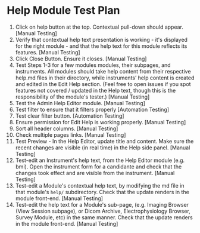 # Help Module Test Plan

1.  Click on help button at the top. Contextual pull-down should appear.
    [Manual Testing]
2.  Verify that contextual help text presentation is working - it's displayed for the right module - and that the help text for this module reflects its features.
    [Manual Testing]
3.  Click Close Button. Ensure it closes.
    [Manual Testing]
4. Test Steps 1-3 for a few modules modules, their subpages, and instruments. All modules should take help content from their respective help.md files in their directory, while instruments’ help content is created and edited in the Edit Help section. (Feel free to open issues if you spot features not covered / updated in the Help text, though this is the responsibility of the module's tester.)
    [Manual Testing]
5.  Test the Admin Help Editor module.
    [Manual Testing]
6.  Test filter to ensure that it filters properly
    [Automation Testing]
7.  Test clear filter button.
    [Automation Testing]
8. Ensure permission for Edit Help is working properly.
    [Manual Testing]
9. Sort all header columns.
    [Manual Testing]
10. Check multiple pages links.
   [Manual Testing]
11. Test Preview - In the Help Editor, update title and content. Make sure the recent changes are visible (in real time) in the Help side panel.
    [Manual Testing]
12. Test-edit an Instrument's help text, from the Help Editor module (e.g. bmi). Open the instrument form for a candidante and check that the changes took effect and are visible from the instrument.
    [Manual Testing]
13. Test-edit a Module's contextual help text, by modifying the md file in that module's `help/` subdirectory.  Check that the update renders in the module front-end.
    [Manual Testing]
14. Test-edit the help text for a Module's sub-page, (e.g. Imaging Browser (View Session subpage), or Dicom Archive, Electrophysiology Browser, Survey Module, etc) in the same manner.  Check that the update renders in the module front-end.
    [Manual Testing]
